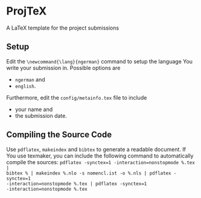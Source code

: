 ProjTeX
=======

A LaTeX template for the project submissions

Setup
-----

Edit the <code>\newcommand{\lang}{ngerman}</code> command to setup the language You write your submission in. Possible options are 
* <code>ngerman</code> and
* <code>english</code>.

Furthermore, edit the <code>config/metainfo.tex</code> file to include
* your name and 
* the submission date.

Compiling the Source Code
-------------------------

Use `pdflatex`, `makeindex` and `bibtex` to generate a readable document.
If You use texmaker, you can include the following command to automatically compile the sources: 
<code>pdflatex -synctex=1 -interaction=nonstopmode %.tex | bibtex % | 
makeindex %.nlo -s nomencl.ist -o %.nls | pdflatex -synctex=1 -interaction=nonstopmode %.tex 
| pdflatex -synctex=1 -interaction=nonstopmode %.tex</code>

